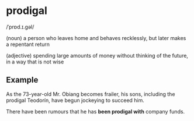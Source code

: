 # prodigal

/ˈprɒd.ɪ.ɡəl/

(noun) a person who leaves home and behaves recklessly, but later makes a repentant return

(adjective) spending large amounts of money without thinking of the future, in a way that is not wise

## Example

As the 73-year-old Mr. Obiang becomes frailer, his sons, including the prodigal Teodorín, have begun jockeying to succeed him.

There have been rumours that he has **been prodigal with** company funds.
